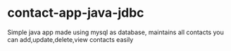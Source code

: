 # contact-app-java-jdbc
Simple java app made using mysql as database, maintains all contacts
you can add,update,delete,view contacts easily
